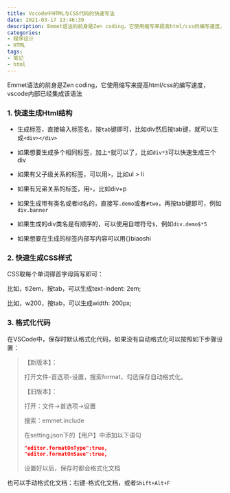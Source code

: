 ```yaml
---
title: Vscode中HTML与CSS代码的快速写法
date: 2021-03-17 13:46:39
description: Emmet语法的前身是Zen coding，它使用缩写来提高html/css的编写速度，vscode内部已经集成该语法
categories:
- 程序设计
- HTML
tags:
- 笔记
- html
---
```


Emmet语法的前身是Zen coding，它使用缩写来提高html/css的编写速度，vscode内部已经集成该语法

### 1. 快速生成Html结构

* 生成标签，直接输入标签名，按`tab`键即可，比如div然后按tab键，就可以生成`<div></div>`

* 如果想要生成多个相同标签，加上`*`就可以了，比如`div*3`可以快速生成三个div
* 如果有父子级关系的标签，可以用`>`，比如ul > li
* 如果有兄弟关系的标签，用`+`，比如div+p
* 如果生成带有类名或者id名的，直接写`.demo`或者`#two`，再按tab键即可，例如`div.banner`
* 如果生成的div类名是有顺序的，可以使用自增符号`$`，例如`div.demo$*5`
* 如果想要在生成的标签内部写内容可以用{}biaoshi

### 2. 快速生成CSS样式

CSS取每个单词得首字母简写即可：

比如，ti2em，按tab，可以生成text-indent: 2em;

比如，w200，按tab，可以生成width: 200px;

### 3. 格式化代码

在VSCode中，保存时默认格式化代码，如果没有自动格式化可以按照如下步骤设置：

> 【新版本】：
>
> 打开文件-首选项-设置，搜索format，勾选保存自动格式化。
>
> 【旧版本】：
>
> 打开：文件->首选项->设置
>
> 搜索：emmet.include
>
> 在setting.json下的【用户】中添加以下语句
>
> ```json
> "editor.formatOnType":true,
> "editor.formatOnSave":true,
> ```
>
> 设置好以后，保存时都会格式化文档

也可以手动格式化文档：右键-格式化文档，或者`Shift+Alt+F`